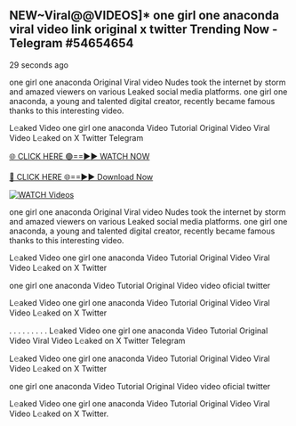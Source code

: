 ## NEW~Viral@@VIDEOS]* one girl one anaconda viral video link original x twitter Trending Now  - Telegram #54654654

29 seconds ago

one girl one anaconda Original Viral video Nudes took the internet by storm and amazed viewers on various Leaked social media platforms. one girl one anaconda, a young and talented digital creator, recently became famous thanks to this interesting video.

L𝚎aked Video one girl one anaconda Video Tutorial Original Video Viral Video L𝚎aked on X Twitter Telegram

[🌐 CLICK HERE 🟢==►► WATCH NOW](https://aztvl.blogspot.com/2025/02/leaked.html)

[🔴 CLICK HERE 🌐==►► Download Now](https://aztvl.blogspot.com/2025/02/leaked.html)

[![WATCH Videos](https://i.imgur.com/dJHk4Zq.gif)](https://aztvl.blogspot.com/2025/02/leaked.html)

one girl one anaconda Original Viral video Nudes took the internet by storm and amazed viewers on various Leaked social media platforms. one girl one anaconda, a young and talented digital creator, recently became famous thanks to this interesting video.

L𝚎aked Video one girl one anaconda Video Tutorial Original Video Viral Video L𝚎aked on X Twitter

one girl one anaconda Video Tutorial Original Video video oficial twitter

L𝚎aked Video one girl one anaconda Video Tutorial Original Video Viral Video L𝚎aked on X Twitter

. . . . . . . . . L𝚎aked Video one girl one anaconda Video Tutorial Original Video Viral Video L𝚎aked on X Twitter Telegram

L𝚎aked Video one girl one anaconda Video Tutorial Original Video Viral Video L𝚎aked on X Twitter

one girl one anaconda Video Tutorial Original Video video oficial twitter

L𝚎aked Video one girl one anaconda Video Tutorial Original Video Viral Video L𝚎aked on X Twitter.